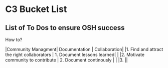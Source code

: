 # C3 Bucket List
## List of To Dos to ensure OSH success

How to?

|Community Managment|                                           Documentation   |                              Collaboration|
|1. Find and attract the right collaborators  |           1. Document lessons learned| | 
|2. Motivate community to contribute |                    2. Document continously |  |
|3. ||
